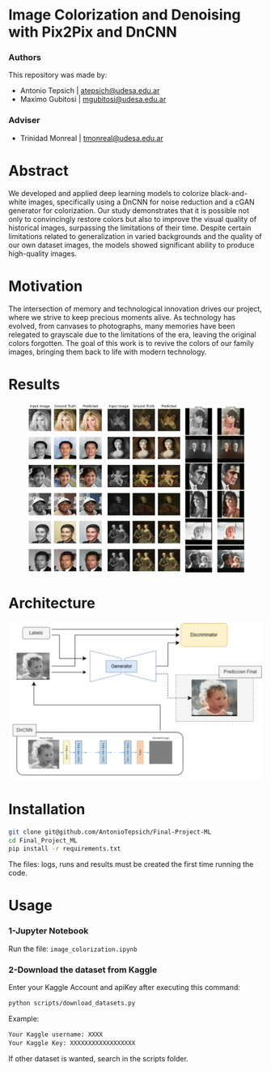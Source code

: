 # Image Colorization and Denoising with Pix2Pix and DnCNN

### Authors
This repository was made by:
 - Antonio Tepsich | atepsich@udesa.edu.ar 
 - Maximo Gubitosi | mgubitosi@udesa.edu.ar 
 
### Adviser
<!-- PONER LO DE TRINI -->
 - Trinidad Monreal | tmonreal@udesa.edu.ar 

# Abstract
We developed and applied deep learning models to colorize black-and-white images, specifically using a DnCNN for noise reduction and a cGAN generator for colorization. Our study demonstrates that it is possible not only to convincingly restore colors but also to improve the visual quality of historical images, surpassing the limitations of their time. Despite certain limitations related to generalization in varied backgrounds and the quality of our own dataset images, the models showed significant ability to produce high-quality images.

# Motivation
The intersection of memory and technological innovation drives our project, where we strive to keep precious moments alive. As technology has evolved, from canvases to photographs, many memories have been relegated to grayscale due to the limitations of the era, leaving the original colors forgotten. The goal of this work is to revive the colors of our family images, bringing them back to life with modern technology. 

# Results
<p align="center">
  <img src="images/all_gan_pred.png" width="30%">
  <img src="images/all_gan_pred_2.png" width="30%">
  <img src="images/reales.png" width="24%">
</p>

# Architecture
![Model Architecture](images/model_architecture.png)

# Installation
```bash
git clone git@github.com/AntonioTepsich/Final-Project-ML
cd Final_Project_ML
pip install -r requirements.txt
```

The files: logs, runs and results must be created the first time running the code.

# Usage
### 1-Jupyter Notebook
Run the file: 
```image_colorization.ipynb```

### 2-Download the dataset from Kaggle
Enter your Kaggle Account and apiKey after executing this command:
```bash
python scripts/download_datasets.py
```
Example:
```bash
Your Kaggle username: XXXX
Your Kaggle Key: XXXXXXXXXXXXXXXXXX
```
If other dataset is wanted, search in the scripts folder.

